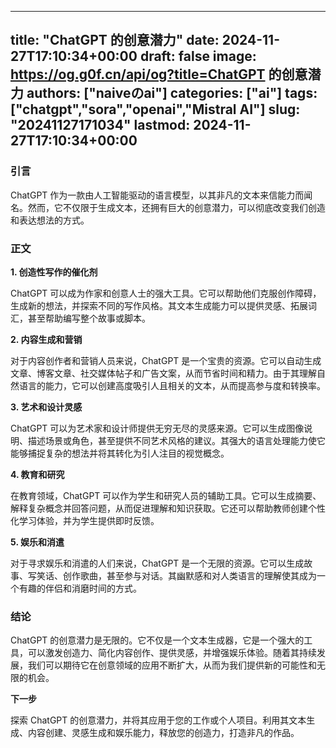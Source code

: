 
---
title: "ChatGPT 的创意潜力"
date: 2024-11-27T17:10:34+00:00
draft: false
image: https://og.g0f.cn/api/og?title=ChatGPT 的创意潜力
authors: ["naiveのai"]
categories: ["ai"]
tags: ["chatgpt","sora","openai","Mistral AI"]
slug: "20241127171034"
lastmod: 2024-11-27T17:10:34+00:00
---
### 引言

ChatGPT 作为一款由人工智能驱动的语言模型，以其非凡的文本来信能力而闻名。然而，它不仅限于生成文本，还拥有巨大的创意潜力，可以彻底改变我们创造和表达想法的方式。

### 正文

**1. 创造性写作的催化剂**

ChatGPT 可以成为作家和创意人士的强大工具。它可以帮助他们克服创作障碍，生成新的想法，并探索不同的写作风格。其文本生成能力可以提供灵感、拓展词汇，甚至帮助编写整个故事或脚本。

**2. 内容生成和营销**

对于内容创作者和营销人员来说，ChatGPT 是一个宝贵的资源。它可以自动生成文章、博客文章、社交媒体帖子和广告文案，从而节省时间和精力。由于其理解自然语言的能力，它可以创建高度吸引人且相关的文本，从而提高参与度和转换率。

**3. 艺术和设计灵感**

ChatGPT 可以为艺术家和设计师提供无穷无尽的灵感来源。它可以生成图像说明、描述场景或角色，甚至提供不同艺术风格的建议。其强大的语言处理能力使它能够捕捉复杂的想法并将其转化为引人注目的视觉概念。

**4. 教育和研究**

在教育领域，ChatGPT 可以作为学生和研究人员的辅助工具。它可以生成摘要、解释复杂概念并回答问题，从而促进理解和知识获取。它还可以帮助教师创建个性化学习体验，并为学生提供即时反馈。

**5. 娱乐和消遣**

对于寻求娱乐和消遣的人们来说，ChatGPT 是一个无限的资源。它可以生成故事、写笑话、创作歌曲，甚至参与对话。其幽默感和对人类语言的理解使其成为一个有趣的伴侣和消磨时间的方式。

### 结论

ChatGPT 的创意潜力是无限的。它不仅是一个文本生成器，它是一个强大的工具，可以激发创造力、简化内容创作、提供灵感，并增强娱乐体验。随着其持续发展，我们可以期待它在创意领域的应用不断扩大，从而为我们提供新的可能性和无限的机会。

**下一步**

探索 ChatGPT 的创意潜力，并将其应用于您的工作或个人项目。利用其文本生成、内容创建、灵感生成和娱乐能力，释放您的创造力，打造非凡的作品。